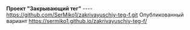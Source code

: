 **Проект "Закрывающий тег"** ---- https://github.com/SerMiko1/zakrivayuschiy-teg-f.git
Опубликованный вариант https://sermiko1.github.io/zakrivayuschiy-teg-f/

